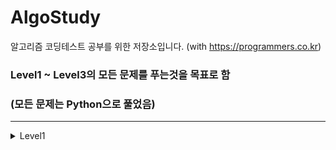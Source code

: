 # AlgoStudy
알고리즘 코딩테스트 공부를 위한 저장소입니다. (with https://programmers.co.kr)

### Level1 ~ Level3의 모든 문제를 푸는것을 목표로 함
### (모든 문제는 Python으로 풀었음)

***

<details>
<summary>Level1</summary>
<div markdown="1">

  1. 로또 맞추기
  2. 신규 아이디 추천
  3. 숫자 문자열과 영단어
  4. 키패드 누르기
  5. 없는 숫자 더하기
  6. 음양 더하기
  7. 내적
  8. 완주하지 못한 선수
  9. K번째 수
  10. 모의고사
  11. 체육복
  12. 폰켓몬

</div>
</details>
